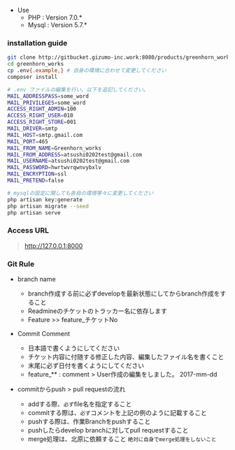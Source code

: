 
- Use
  - PHP : Version 7.0.*
  - Mysql : Version 5.7.* 

### installation guide


```sh
git clone http://gitbucket.gizumo-inc.work:8080/products/greenhorn_works.git
cd greenhorn_works
cp .env{.example,} # 自身の環境に合わせて変更してください
composer install

# .env ファイルの編集を行い、以下を追記してください。
MAIL_ADDRESSPASS=some_word
MAIL_PRIVILEGES=some_word
ACCESS_RIGHT_ADMIN=100
ACCESS_RIGHT_USER=010
ACCESS_RIGHT_STORE=001
MAIL_DRIVER=smtp
MAIL_HOST=smtp.gmail.com
MAIL_PORT=465
MAIL_FROM_NAME=Greenhorn_works
MAIL_FROM_ADDRESS=atsushi0202test@gmail.com
MAIL_USERNAME=atsushi0202test@gmail.com
MAIL_PASSWORD=hwrtwvrqwnvybxlv
MAIL_ENCRYPTION=ssl
MAIL_PRETEND=false

# mysqlの設定に関しても各自の環境等々に変更してください
php artisan key:generate
php artisan migrate --seed
php artisan serve
```

### Access URL
> http://127.0.0.1:8000

### Git Rule 

- branch name
  - branch作成する前に必ずdevelopを最新状態にしてからbranch作成をすること
  - Readmineのチケットのトラッカー名に依存します
  - Feature  >> feature_チケットNo

- Commit Comment
  - 日本語で書くようにしてください
  - チケット内容に付随する修正した内容、編集したファイル名を書くこと
  - 末尾に必ず日付を書くようにしてください
  - feature_**  : comment >  User作成の編集をしました。 2017-mm-dd

- commitからpush > pull requestの流れ
  - addする際、`必ず`file名を指定すること
  - commitする際は、`必ず`コメントを上記の例のように記載すること
  - pushする際は、作業Branchをpushすること
  - pushしたらdevelop branchに対してpull requestすること
  - merge処理は、北原に依頼すること `絶対に自身でmerge処理をしないこと`
 
